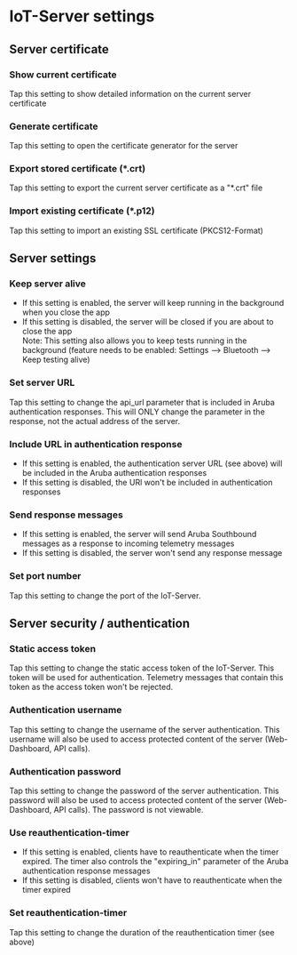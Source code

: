 # IoT-Server settings

## Server certificate

### Show current certificate

Tap this setting to show detailed information on the current server certificate

### Generate certificate

Tap this setting to open the certificate generator for the server

### Export stored certificate (*.crt)

Tap this setting to export the current server certificate as a "*.crt" file

### Import existing certificate (*.p12)

Tap this setting to import an existing SSL certificate (PKCS12-Format)

## Server settings

### Keep server alive

- If this setting is enabled, the server will keep running in the background when you close the app
- If this setting is disabled, the server will be closed if you are about to close the app  
Note: This setting also allows you to keep tests running in the background (feature needs to be enabled: Settings --> Bluetooth --> Keep testing alive)

### Set server URL

Tap this setting to change the api_url parameter that is included in Aruba authentication responses. This will ONLY change the parameter in the response, not the actual address of the server.

### Include URL in authentication response

- If this setting is enabled, the authentication server URL (see above) will be included in the Aruba authentication responses
- If this setting is disabled, the URl won't be included in authentication responses

### Send response messages

- If this setting is enabled, the server will send Aruba Southbound messages as a response to incoming telemetry messages
- If this setting is disabled, the server won't send any response message

### Set port number

Tap this setting to change the port of the IoT-Server.

## Server security / authentication

### Static access token

Tap this setting to change the static access token of the IoT-Server. This token will be used for authentication. Telemetry messages that contain this token as the access token won't be rejected.

### Authentication username

Tap this setting to change the username of the server authentication. This username will also be used to access protected content of the server (Web-Dashboard, API calls).

### Authentication password

Tap this setting to change the password of the server authentication. This password will also be used to access protected content of the server (Web-Dashboard, API calls). The password is not viewable.

### Use reauthentication-timer

- If this setting is enabled, clients have to reauthenticate when the timer expired. The timer also controls the "expiring_in" parameter of the Aruba authentication response messages
- If this setting is disabled, clients won't have to reauthenticate when the timer expired

### Set reauthentication-timer

Tap this setting to change the duration of the reauthentication timer (see above)
